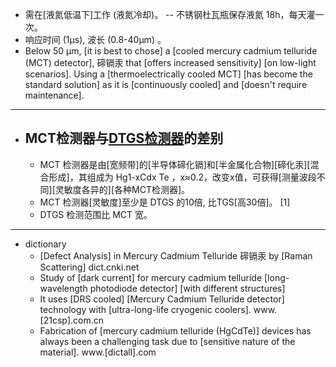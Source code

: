 - 需在[液氮低温下]工作 (液氮冷却)。 -- 不锈钢杜瓦瓶保存液氮 18h，每天灌一次。
- 响应时间 (1μs), 波长 (0.8-40μm) 。
- Below 50 µm, [it is best to chose] a [cooled mercury cadmium telluride (MCT) detector], 碲镉汞 that [offers increased sensitivity] [on low-light scenarios]. Using a [thermoelectrically cooled MCT] [has become the standard solution] as it is [continuously cooled] and [doesn't require maintenance].
- ---
- ## MCT检测器与[DTGS检测器](((L_ckayezq)))的差别
    - MCT 检测器是由[宽频带]的[半导体碲化镉]和[半金属化合物][碲化汞][混合形成]，其组成为 Hg1-xCdx Te ，x≈0.2，改变x值，可获得[测量波段不同][灵敏度各异的][各种MCT检测器]。
    - MCT 检测器[灵敏度]至少是 DTGS 的10倍, 比TGS[高30倍]。 [1] 
    - DTGS 检测范围比 MCT 宽。
- ---
- dictionary
    - [Defect Analysis] in Mercury Cadmium Telluride 碲镉汞 by [Raman Scattering] dict.cnki.net
    - Study of [dark current] for mercury cadmium telluride [long-wavelength photodiode detector] [with different structures]
    - It uses [DRS cooled] [Mercury Cadmium Telluride detector] technology with [ultra-long-life cryogenic coolers]. www.[21csp].com.cn
    - Fabrication of [mercury cadmium telluride (HgCdTe)] devices has always been a challenging task due to [sensitive nature of the material]. www.[dictall].com
